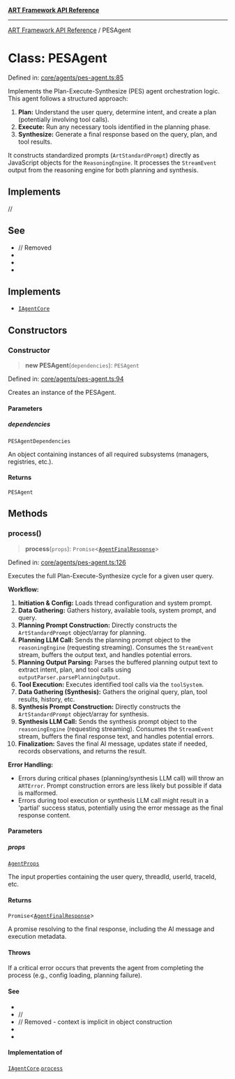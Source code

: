 [**ART Framework API Reference**](../README.md)

***

[ART Framework API Reference](../README.md) / PESAgent

# Class: PESAgent

Defined in: [core/agents/pes-agent.ts:85](https://github.com/hashangit/ART/blob/3153790647102134b487bb6168bd208568e6a8ad/src/core/agents/pes-agent.ts#L85)

Implements the Plan-Execute-Synthesize (PES) agent orchestration logic.
This agent follows a structured approach:
1.  **Plan:** Understand the user query, determine intent, and create a plan (potentially involving tool calls).
2.  **Execute:** Run any necessary tools identified in the planning phase.
3.  **Synthesize:** Generate a final response based on the query, plan, and tool results.

It constructs standardized prompts (`ArtStandardPrompt`) directly as JavaScript objects
for the `ReasoningEngine`. It processes the `StreamEvent` output from the reasoning engine for both planning and synthesis.

## Implements

//

## See

 - // Removed
 - 
 - 
 - 

## Implements

- [`IAgentCore`](../interfaces/IAgentCore.md)

## Constructors

### Constructor

> **new PESAgent**(`dependencies`): `PESAgent`

Defined in: [core/agents/pes-agent.ts:94](https://github.com/hashangit/ART/blob/3153790647102134b487bb6168bd208568e6a8ad/src/core/agents/pes-agent.ts#L94)

Creates an instance of the PESAgent.

#### Parameters

##### dependencies

`PESAgentDependencies`

An object containing instances of all required subsystems (managers, registries, etc.).

#### Returns

`PESAgent`

## Methods

### process()

> **process**(`props`): `Promise`\<[`AgentFinalResponse`](../interfaces/AgentFinalResponse.md)\>

Defined in: [core/agents/pes-agent.ts:126](https://github.com/hashangit/ART/blob/3153790647102134b487bb6168bd208568e6a8ad/src/core/agents/pes-agent.ts#L126)

Executes the full Plan-Execute-Synthesize cycle for a given user query.

**Workflow:**
1.  **Initiation & Config:** Loads thread configuration and system prompt.
2.  **Data Gathering:** Gathers history, available tools, system prompt, and query.
3.  **Planning Prompt Construction:** Directly constructs the `ArtStandardPrompt` object/array for planning.
4.  **Planning LLM Call:** Sends the planning prompt object to the `reasoningEngine` (requesting streaming). Consumes the `StreamEvent` stream, buffers the output text, and handles potential errors.
5.  **Planning Output Parsing:** Parses the buffered planning output text to extract intent, plan, and tool calls using `outputParser.parsePlanningOutput`.
6.  **Tool Execution:** Executes identified tool calls via the `toolSystem`.
7.  **Data Gathering (Synthesis):** Gathers the original query, plan, tool results, history, etc.
8.  **Synthesis Prompt Construction:** Directly constructs the `ArtStandardPrompt` object/array for synthesis.
9.  **Synthesis LLM Call:** Sends the synthesis prompt object to the `reasoningEngine` (requesting streaming). Consumes the `StreamEvent` stream, buffers the final response text, and handles potential errors.
10. **Finalization:** Saves the final AI message, updates state if needed, records observations, and returns the result.

**Error Handling:**
- Errors during critical phases (planning/synthesis LLM call) will throw an `ARTError`. Prompt construction errors are less likely but possible if data is malformed.
- Errors during tool execution or synthesis LLM call might result in a 'partial' success status, potentially using the error message as the final response content.

#### Parameters

##### props

[`AgentProps`](../interfaces/AgentProps.md)

The input properties containing the user query, threadId, userId, traceId, etc.

#### Returns

`Promise`\<[`AgentFinalResponse`](../interfaces/AgentFinalResponse.md)\>

A promise resolving to the final response, including the AI message and execution metadata.

#### Throws

If a critical error occurs that prevents the agent from completing the process (e.g., config loading, planning failure).

#### See

 - 
 - //
 - // Removed - context is implicit in object construction
 - 
 - 

#### Implementation of

[`IAgentCore`](../interfaces/IAgentCore.md).[`process`](../interfaces/IAgentCore.md#process)
